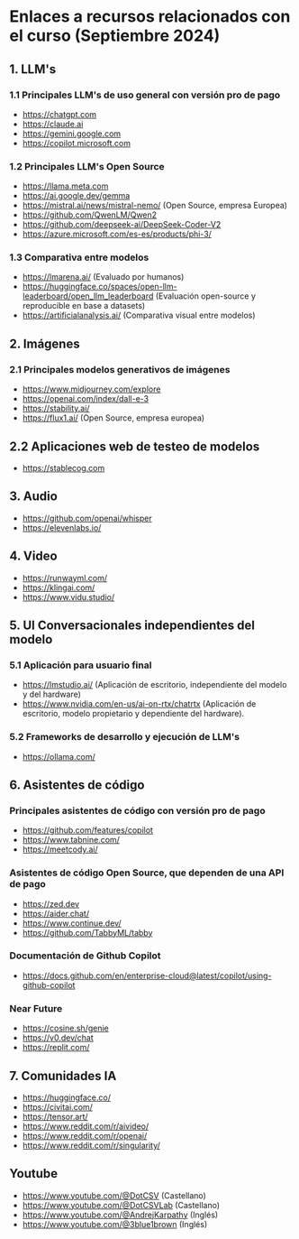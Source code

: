 # Enlaces a recursos relacionados con el curso (Septiembre 2024)

## 1. LLM's
### 1.1 Principales LLM's de uso general con versión pro de pago
* https://chatgpt.com
* https://claude.ai
* https://gemini.google.com
* https://copilot.microsoft.com

### 1.2 Principales LLM's Open Source
* https://llama.meta.com
* https://ai.google.dev/gemma
* https://mistral.ai/news/mistral-nemo/ (Open Source, empresa Europea)
* https://github.com/QwenLM/Qwen2
* https://github.com/deepseek-ai/DeepSeek-Coder-V2
* https://azure.microsoft.com/es-es/products/phi-3/

### 1.3 Comparativa entre modelos
* https://lmarena.ai/ (Evaluado por humanos)
* https://huggingface.co/spaces/open-llm-leaderboard/open_llm_leaderboard (Evaluación open-source y reproducible en base a datasets)
* https://artificialanalysis.ai/ (Comparativa visual entre modelos)

## 2. Imágenes
### 2.1 Principales modelos generativos de imágenes
* https://www.midjourney.com/explore
* https://openai.com/index/dall-e-3
* https://stability.ai/
* https://flux1.ai/ (Open Source, empresa europea)

## 2.2 Aplicaciones web de testeo de modelos
* https://stablecog.com
  
## 3. Audio
* https://github.com/openai/whisper
* https://elevenlabs.io/

## 4. Video
* https://runwayml.com/
* https://klingai.com/
* https://www.vidu.studio/
  
## 5. UI Conversacionales independientes del modelo
### 5.1 Aplicación para usuario final
* https://lmstudio.ai/ (Aplicación de escritorio, independiente del modelo y del hardware)
* https://www.nvidia.com/en-us/ai-on-rtx/chatrtx (Aplicación de escritorio, modelo propietario y dependiente del hardware).

### 5.2 Frameworks de desarrollo y ejecución de LLM's
* https://ollama.com/

## 6. Asistentes de código
### Principales asistentes de código con versión pro de pago
* https://github.com/features/copilot
* https://www.tabnine.com/
* https://meetcody.ai/

### Asistentes de código Open Source, que dependen de una API de pago
* https://zed.dev
* https://aider.chat/
* https://www.continue.dev/
* https://github.com/TabbyML/tabby

### Documentación de Github Copilot
* https://docs.github.com/en/enterprise-cloud@latest/copilot/using-github-copilot

### Near Future
* https://cosine.sh/genie
* https://v0.dev/chat
* https://replit.com/
  
## 7. Comunidades IA
* https://huggingface.co/
* https://civitai.com/
* https://tensor.art/
* https://www.reddit.com/r/aivideo/
* https://www.reddit.com/r/openai/
* https://www.reddit.com/r/singularity/

## Youtube
* https://www.youtube.com/@DotCSV (Castellano)
* https://www.youtube.com/@DotCSVLab (Castellano)
* https://www.youtube.com/@AndrejKarpathy (Inglés)
* https://www.youtube.com/@3blue1brown (Inglés)
